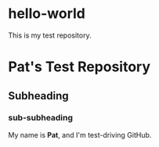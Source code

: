 # hello-world
This is my test repository.
# Pat's Test Repository
## Subheading
### sub-subheading
My name is **Pat**, and I'm test-driving GitHub.
